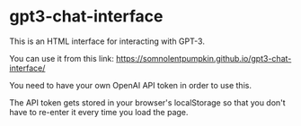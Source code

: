 # gpt3-chat-interface
This is an HTML interface for interacting with GPT-3.

You can use it from this link: https://somnolentpumpkin.github.io/gpt3-chat-interface/

You need to have your own OpenAI API token in order to use this.

The API token gets stored in your browser's localStorage so that you don't have to re-enter it every time you load the page.
